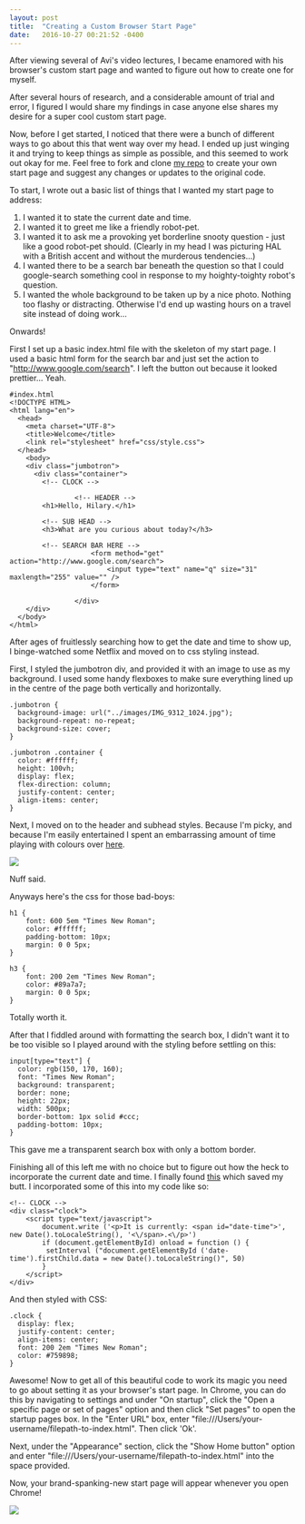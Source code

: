 ```yaml
---
layout: post
title:  "Creating a Custom Browser Start Page"
date:   2016-10-27 00:21:52 -0400
---
```


After viewing several of Avi's video lectures, I became enamored with his browser's custom start page and wanted to figure out how to create one for myself. 

After several hours of research, and a considerable amount of trial and error, I figured I would share my findings in case anyone else shares my desire for a super cool custom start page.

Now, before I get started, I noticed that there were a bunch of different ways to go about this that went way over my head. I ended up just winging it and trying to keep things as simple as possible, and this seemed to work out okay for me. Feel free to fork and clone [my repo](http://https://github.com/hilaryml/browser-start-page) to create your own start page and suggest any changes or updates to the original code.

To start, I wrote out a basic list of things that I wanted my start page to address:

1. I wanted it to state the current date and time.
2. I wanted it to greet me like a friendly robot-pet.
3. I wanted it to ask me a provoking yet borderline snooty question - just like a good robot-pet should. (Clearly in my head I was picturing HAL with a British accent and without the murderous tendencies...)
4. I wanted there to be a search bar beneath the question so that I could google-search something cool in response to my hoighty-toighty robot's question.
5. I wanted the whole background to be taken up by a nice photo. Nothing too flashy or distracting. Otherwise I'd end up wasting hours on a travel site instead of doing work...

Onwards!

First I set up a basic index.html file with the skeleton of my start page. I used a basic html form for the search bar and just set the action to "http://www.google.com/search". I left the button out because it looked prettier... Yeah.

```
#index.html
<!DOCTYPE HTML>
<html lang="en">
  <head>
    <meta charset="UTF-8">
    <title>Welcome</title>
    <link rel="stylesheet" href="css/style.css">
  </head>
	<body>
    <div class="jumbotron">
      <div class="container">
        <!-- CLOCK -->
				
				<!-- HEADER -->
        <h1>Hello, Hilary.</h1>
				
        <!-- SUB HEAD -->
        <h3>What are you curious about today?</h3>
				
        <!-- SEARCH BAR HERE -->
					<form method="get" action="http://www.google.com/search">
						<input type="text" name="q" size="31" maxlength="255" value="" />
					</form>
					
				</div>
    </div>
  </body>
</html>
```

After ages of fruitlessly searching how to get the date and time to show up, I binge-watched some Netflix and moved on to css styling instead. 

First, I styled the jumbotron div, and provided it with an image to use as my background. I used some handy flexboxes to make sure everything lined up in the centre of the page both vertically and horizontally.

```
.jumbotron {
  background-image: url("../images/IMG_9312_1024.jpg");
  background-repeat: no-repeat;
  background-size: cover;
}

.jumbotron .container {
  color: #ffffff;
  height: 100vh;
  display: flex;
  flex-direction: column;
  justify-content: center;
  align-items: center;
}
```

Next, I moved on to the header and subhead styles. Because I'm picky, and because I'm easily entertained I spent an embarrassing amount of time playing with colours over [here](http://http://www.color-hex.com/).

![](http://cdn.meme.am/instances/500x/32205253.jpg)

Nuff said.

Anyways here's the css for those bad-boys:

```
h1 {
	font: 600 5em "Times New Roman";
	color: #ffffff;
	padding-bottom: 10px;
	margin: 0 0 5px;
}

h3 {
	font: 200 2em "Times New Roman";
	color: #89a7a7;
	margin: 0 0 5px;
}
```

Totally worth it.

After that I fiddled around with formatting the search box, I didn't want it to be too visible so I played around with the styling before settling on this:

```
input[type="text"] {
  color: rgb(150, 170, 160);
  font: "Times New Roman";
  background: transparent;
  border: none;
  height: 22px;
  width: 500px;
  border-bottom: 1px solid #ccc;
  padding-bottom: 10px;
}
```

This gave me a transparent search box with only a bottom border.

Finishing all of this left me with no choice but to figure out how the heck to incorporate the current date and time. I finally found [this](http://http://www.webdeveloper.com/forum/showthread.php?118292-Adding-current-time-and-date-to-web-site) which saved my butt. I incorporated some of this into my code like so:

```
<!-- CLOCK -->
<div class="clock">
	<script type="text/javascript">
		document.write ('<p>It is currently: <span id="date-time">', new Date().toLocaleString(), '<\/span>.<\/p>')
		if (document.getElementById) onload = function () {
		 setInterval ("document.getElementById ('date-time').firstChild.data = new Date().toLocaleString()", 50)
		}
	</script>
</div>
```

And then styled with CSS:

```
.clock {
  display: flex;
  justify-content: center;
  align-items: center;
  font: 200 2em "Times New Roman";
  color: #759898;
}
```

Awesome! Now to get all of this beautiful code to work its magic you need to go about setting it as your browser's start page. In Chrome, you can do this by navigating to settings and under "On startup", click the "Open a specific page or set of pages" option and then click "Set pages" to open the startup pages box. In the "Enter URL" box, enter "file:///Users/your-username/filepath-to-index.html". Then click 'Ok'.

Next, under the "Appearance" section, click the "Show Home button" option and enter "file:///Users/your-username/filepath-to-index.html" into the space provided.

Now, your brand-spanking-new start page will appear whenever you open Chrome! 

![](http://i.imgur.com/97Nb2vA.jpg)
